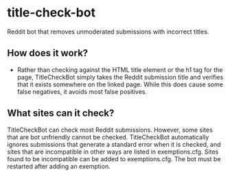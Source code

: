 # title-check-bot
Reddit bot that removes unmoderated submissions with incorrect titles.
## How does it work?
* Rather than checking against the HTML title element or the h1 tag for the page, TitleCheckBot simply takes the Reddit submission title and verifies that it exists somewhere on the linked page.  While this does cause some false negatives, it avoids most false positives.
## What sites can it check?
TitleCheckBot can check most Reddit submissions.  However, some sites that are bot unfriendly cannot be checked.  TitleCheckBot automatically ignores submissions that generate a standard error when it is checked, and sites that are incompatible in other ways are listed in exemptions.cfg.  Sites found to be incompatible can be added to exemptions.cfg.  The bot must be restarted after adding an exemption.
